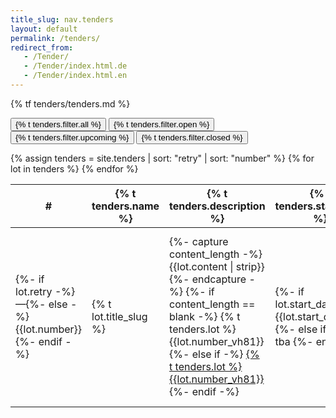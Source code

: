 ```yaml
---
title_slug: nav.tenders
layout: default
permalink: /tenders/
redirect_from:
   - /Tender/
   - /Tender/index.html.de
   - /Tender/index.html.en
---
```


{% tf tenders/tenders.md %}

<button class="btn btn-sm rounded-pill bg-primary text-light" id="all">{% t tenders.filter.all %}</button>
<button class="btn btn-sm rounded-pill bg-secondary text-light" id="open">{% t tenders.filter.open %}</button>
<button class="btn btn-sm rounded-pill bg-secondary text-light" id="upcoming">{% t tenders.filter.upcoming %}</button> 
<button class="btn btn-sm rounded-pill bg-secondary text-light" id="closed">{% t tenders.filter.closed %}</button> 

<div class="table-responsive text-center">
<table>
  <thead>
    <th scope="col">#</th>
    <th scope="col">{% t tenders.name %}</th>
    <th scope="col">{% t tenders.description %}</th>
    <th scope="col">{% t tenders.start_date %}</th>
    <th scope="col">{% t tenders.closing_date %}</th>
    <th scope="col">{% t tenders.contracting_portal %}</th>
  </thead>
  <tbody>
    {% assign tenders = site.tenders | sort: "retry" | sort: "number" %}
    {% for lot in tenders %}
    <tr class="lot {{lot.state}}" {% if lot.state == "open" %}style="background-color:rgba(255, 245, 157, 0.6);"{% endif %}>
      <td>{%- if lot.retry -%}—{%- else -%}{{lot.number}}{%- endif -%}</td>
      <td {% if lot.state == "open" %}style="font-weight: bold;"{% endif %}>{% t lot.title_slug %}</td>
      <td>
        {%- capture content_length -%}{{lot.content | strip}}{%- endcapture -%}
        {%- if content_length == blank -%}
          {% t tenders.lot %} {{lot.number_vh81}}
        {%- else if -%}
          <a href="{{lot.url | prepend: site.baseurl}}">{% t tenders.lot %} {{lot.number_vh81}}</a>
        {%- endif -%}
      </td>
      <td>
        {%- if lot.start_date -%}
          {{lot.start_date}}
        {%- else if -%}
          <span class="fst-italic">tba</span>
        {%- endif -%}
      </td>
      <td>
        {%- if lot.closing_date -%}
          {{lot.closing_date}}
        {%- else if -%}
          <span class="fst-italic">tba</span>
        {%- endif -%}
      </td>
      <td>
        {%- if lot.state == "closed" -%}
          <span class="text-decoration-line-through">SCS-VP{{lot.number_vh81 | prepend: '00' | slice: -2, 2 }}{%- if lot.retry -%}-{{lot.retry}}{%- endif -%}</span>
        {%- elsif lot.contracting_portal -%}
          <a style="font-weight: bold;" href="{{lot.contracting_portal}}">SCS-VP{{lot.number_vh81 | prepend: '00' | slice: -2, 2 }}{%- if lot.retry -%}-{{lot.retry}}{%- endif -%}</a>
        {%- else -%}
          <span class="fst-italic">tba</span>
        {%- endif -%}
      </td>
    </tr>
    {% endfor %}
  </tbody>
</table>
</div>

<script>
$(document).ready(function(){
  $(".btn").on("click", function() {
    $('.btn').addClass('bg-secondary').removeClass('bg-primary');
    $(this).removeClass('bg-secondary').addClass('bg-primary');
    if (this.id == "all") {
      $('.lot').show();
    } else {
      $('.lot').hide();
      $('.' + this.id).show();
    }
  });
});
</script>
